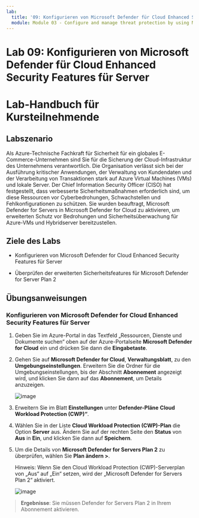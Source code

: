 ```yaml
---
lab:
  title: '09: Konfigurieren von Microsoft Defender für Cloud Enhanced Security Features für Server'
  module: Module 03 - Configure and manage threat protection by using Microsoft Defender for Cloud
---
```


# Lab 09: Konfigurieren von Microsoft Defender für Cloud Enhanced Security Features für Server

# Lab-Handbuch für Kursteilnehmende

## Labszenario

Als Azure-Technische Fachkraft für Sicherheit für ein globales E-Commerce-Unternehmen sind Sie für die Sicherung der Cloud-Infrastruktur des Unternehmens verantwortlich. Die Organisation verlässt sich bei der Ausführung kritischer Anwendungen, der Verwaltung von Kundendaten und der Verarbeitung von Transaktionen stark auf Azure Virtual Machines (VMs) und lokale Server. Der Chief Information Security Officer (CISO) hat festgestellt, dass verbesserte Sicherheitsmaßnahmen erforderlich sind, um diese Ressourcen vor Cyberbedrohungen, Schwachstellen und Fehlkonfigurationen zu schützen. Sie wurden beauftragt, Microsoft Defender for Servers in Microsoft Defender for Cloud zu aktivieren, um erweiterten Schutz vor Bedrohungen und Sicherheitsüberwachung für Azure-VMs und Hybridserver bereitzustellen.

## Ziele des Labs

- Konfigurieren von Microsoft Defender for Cloud Enhanced Security Features für Server
  
- Überprüfen der erweiterten Sicherheitsfeatures für Microsoft Defender for Server Plan 2

## Übungsanweisungen

### Konfigurieren von Microsoft Defender for Cloud Enhanced Security Features für Server

1. Geben Sie im Azure-Portal in das Textfeld „Ressourcen, Dienste und Dokumente suchen“ oben auf der Azure-Portalseite **Microsoft Defender for Cloud** ein und drücken Sie dann die **Eingabetaste**.

2. Gehen Sie auf **Microsoft Defender for Cloud**, **Verwaltungsblatt**, zu den **Umgebungseinstellungen**. Erweitern Sie die Ordner für die Umgebungseinstellungen, bis der Abschnitt **Abonnement** angezeigt wird, und klicken Sie dann auf das **Abonnement**, um Details anzuzeigen.

   ![image](https://github.com/user-attachments/assets/3b25dd82-e09e-4f8a-b85e-c9bc6c4bd488)
   
3. Erweitern Sie im Blatt **Einstellungen** unter **Defender-Pläne** **Cloud Workload Protection (CWP)“**.

4. Wählen Sie in der Liste **Cloud Workload Protection (CWP)-Plan** die Option **Server** aus. Ändern Sie auf der rechten Seite den **Status** von **Aus** in **Ein**, und klicken Sie dann auf **Speichern**.

5. Um die Details von **Microsoft Defender for Servers Plan 2** zu überprüfen, wählen Sie **Plan ändern >**.

   Hinweis: Wenn Sie den Cloud Workload Protection (CWP)-Serverplan von „Aus“ auf „Ein“ setzen, wird der „Microsoft Defender for Servers Plan 2“ aktiviert.
 
   ![image](https://github.com/user-attachments/assets/de434a75-345a-4023-83f1-fa53fcb5f288)
   
> **Ergebnisse**: Sie müssen Defender for Servers Plan 2 in Ihrem Abonnement aktivieren.
